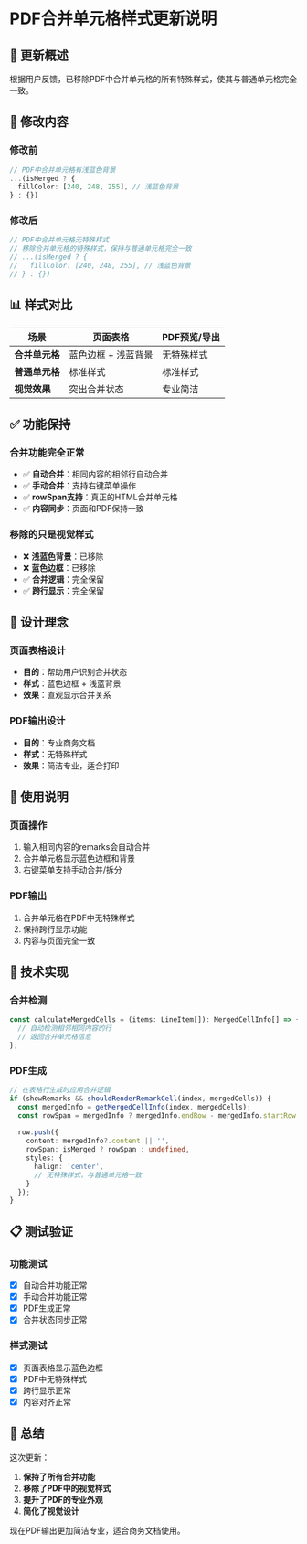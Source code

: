 # PDF合并单元格样式更新说明

## 🎯 更新概述

根据用户反馈，已移除PDF中合并单元格的所有特殊样式，使其与普通单元格完全一致。

## 🔄 修改内容

### 修改前
```typescript
// PDF中合并单元格有浅蓝色背景
...(isMerged ? { 
  fillColor: [240, 248, 255], // 浅蓝色背景
} : {})
```

### 修改后
```typescript
// PDF中合并单元格无特殊样式
// 移除合并单元格的特殊样式，保持与普通单元格完全一致
// ...(isMerged ? { 
//   fillColor: [240, 248, 255], // 浅蓝色背景
// } : {})
```

## 📊 样式对比

| 场景 | 页面表格 | PDF预览/导出 |
|------|----------|--------------|
| **合并单元格** | 蓝色边框 + 浅蓝背景 | 无特殊样式 |
| **普通单元格** | 标准样式 | 标准样式 |
| **视觉效果** | 突出合并状态 | 专业简洁 |

## ✅ 功能保持

### 合并功能完全正常
- ✅ **自动合并**：相同内容的相邻行自动合并
- ✅ **手动合并**：支持右键菜单操作
- ✅ **rowSpan支持**：真正的HTML合并单元格
- ✅ **内容同步**：页面和PDF保持一致

### 移除的只是视觉样式
- ❌ **浅蓝色背景**：已移除
- ❌ **蓝色边框**：已移除
- ✅ **合并逻辑**：完全保留
- ✅ **跨行显示**：完全保留

## 🎨 设计理念

### 页面表格设计
- **目的**：帮助用户识别合并状态
- **样式**：蓝色边框 + 浅蓝背景
- **效果**：直观显示合并关系

### PDF输出设计
- **目的**：专业商务文档
- **样式**：无特殊样式
- **效果**：简洁专业，适合打印

## 📝 使用说明

### 页面操作
1. 输入相同内容的remarks会自动合并
2. 合并单元格显示蓝色边框和背景
3. 右键菜单支持手动合并/拆分

### PDF输出
1. 合并单元格在PDF中无特殊样式
2. 保持跨行显示功能
3. 内容与页面完全一致

## 🔧 技术实现

### 合并检测
```typescript
const calculateMergedCells = (items: LineItem[]): MergedCellInfo[] => {
  // 自动检测相邻相同内容的行
  // 返回合并单元格信息
};
```

### PDF生成
```typescript
// 在表格行生成时应用合并逻辑
if (showRemarks && shouldRenderRemarkCell(index, mergedCells)) {
  const mergedInfo = getMergedCellInfo(index, mergedCells);
  const rowSpan = mergedInfo ? mergedInfo.endRow - mergedInfo.startRow + 1 : 1;
  
  row.push({
    content: mergedInfo?.content || '',
    rowSpan: isMerged ? rowSpan : undefined,
    styles: {
      halign: 'center',
      // 无特殊样式，与普通单元格一致
    }
  });
}
```

## 📋 测试验证

### 功能测试
- [x] 自动合并功能正常
- [x] 手动合并功能正常
- [x] PDF生成正常
- [x] 合并状态同步正常

### 样式测试
- [x] 页面表格显示蓝色边框
- [x] PDF中无特殊样式
- [x] 跨行显示正常
- [x] 内容对齐正常

## 🚀 总结

这次更新：
1. **保持了所有合并功能**
2. **移除了PDF中的视觉样式**
3. **提升了PDF的专业外观**
4. **简化了视觉设计**

现在PDF输出更加简洁专业，适合商务文档使用。
